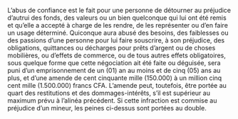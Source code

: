 L’abus de confiance est le fait pour une personne de détourner au préjudice d’autrui des fonds, des valeurs ou un bien quelconque qui lui ont été remis et qu’elle a accepté à charge de les rendre, de les représenter ou d’en faire un usage déterminé.
Quiconque aura abusé des besoins, des faiblesses ou des passions d’une personne pour lui faire souscrire, à son préjudice, des obligations, quittances ou décharges pour prêts d’argent ou de choses mobilières, ou d’effets de commerce, ou de tous autres effets obligatoires, sous quelque forme que cette négociation ait été faite ou déguisée, sera puni d’un emprisonnement de un (01) an au moins et de cinq (05) ans au plus, et d’une amende de cent cinquante mille (150.000) à un million cinq cent mille (1.500.000) francs CFA.
L’amende peut, toutefois, être portée au quart des restitutions et des dommages-intérêts, s’il est supérieur au maximum prévu à l’alinéa précédent.
Si cette infraction est commise au préjudice d’un mineur, les peines ci-dessus sont portées au double.